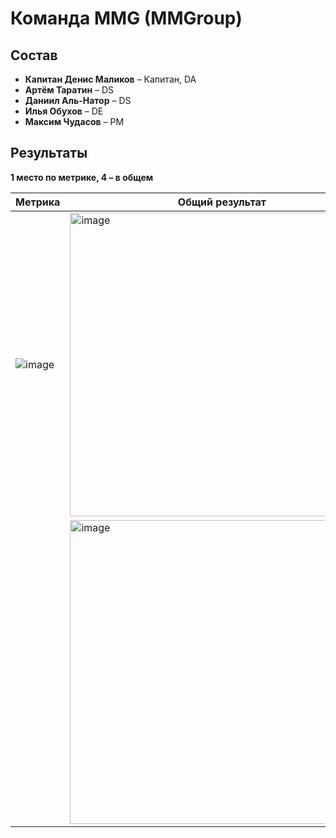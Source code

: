 # Команда MMG (MMGroup)

## Состав
* **Капитан Денис Маликов** – Капитан, DA
* **Артём Таратин** – DS
* **Даниил Аль-Натор** – DS
* **Илья Обухов** – DE
* **Максим Чудасов** – PM

## Результаты
**1 место по метрике, 4 – в общем**

|                                                                                 Метрика | Общий результат                                                                                 
|-----------------------------------------------------------------------------------------|------------------------------------------------------------------------------------------------|
![image](https://github.com/user-attachments/assets/b77bd719-ecdf-4229-84bd-8f5dd500e285) | <img width="486" alt="image" src="https://github.com/user-attachments/assets/b1da7e9c-fe4a-49b7-b885-81e437968efb">
ㅤ                                                                                         | <img width="486" alt="image" src="https://github.com/user-attachments/assets/9509b1a2-f8df-47c8-b050-e3580a0e5249">
